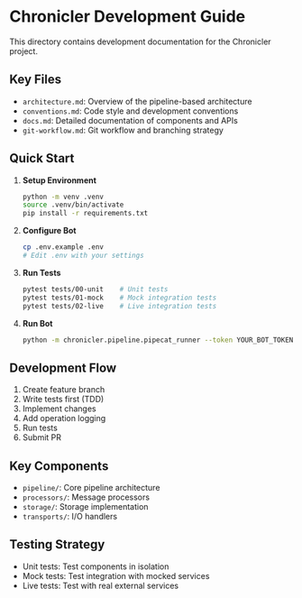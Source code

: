 # Chronicler Development Guide

This directory contains development documentation for the Chronicler project.

## Key Files

- `architecture.md`: Overview of the pipeline-based architecture
- `conventions.md`: Code style and development conventions
- `docs.md`: Detailed documentation of components and APIs
- `git-workflow.md`: Git workflow and branching strategy

## Quick Start

1. **Setup Environment**
   ```bash
   python -m venv .venv
   source .venv/bin/activate
   pip install -r requirements.txt
   ```

2. **Configure Bot**
   ```bash
   cp .env.example .env
   # Edit .env with your settings
   ```

3. **Run Tests**
   ```bash
   pytest tests/00-unit    # Unit tests
   pytest tests/01-mock    # Mock integration tests
   pytest tests/02-live    # Live integration tests
   ```

4. **Run Bot**
   ```bash
   python -m chronicler.pipeline.pipecat_runner --token YOUR_BOT_TOKEN --storage /path/to/storage
   ```

## Development Flow

1. Create feature branch
2. Write tests first (TDD)
3. Implement changes
4. Add operation logging
5. Run tests
6. Submit PR

## Key Components

- `pipeline/`: Core pipeline architecture
- `processors/`: Message processors
- `storage/`: Storage implementation
- `transports/`: I/O handlers

## Testing Strategy

- Unit tests: Test components in isolation
- Mock tests: Test integration with mocked services
- Live tests: Test with real external services 